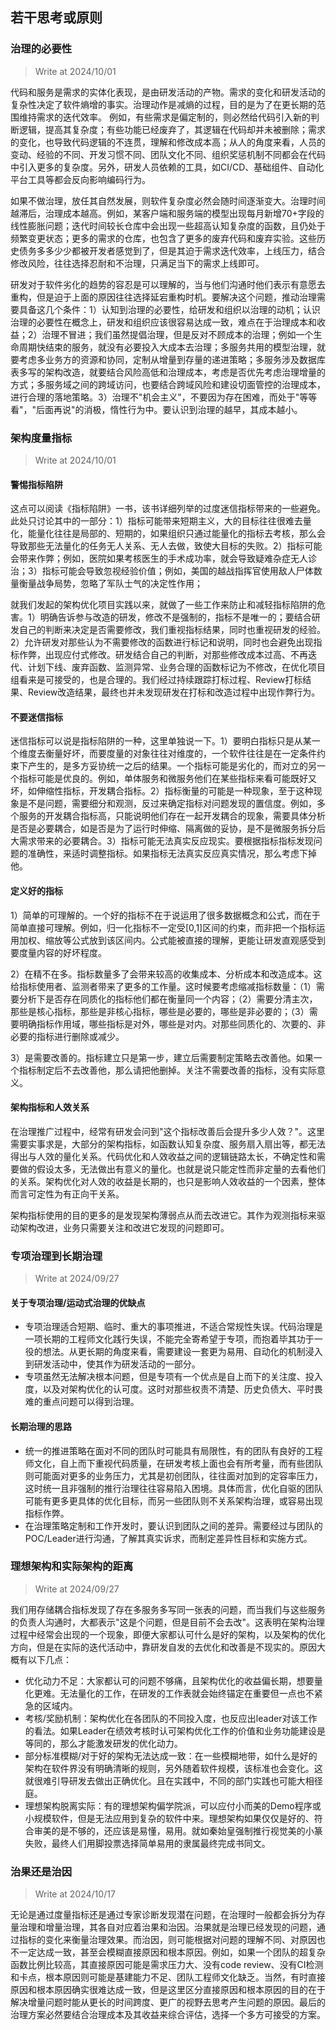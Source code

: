 ## 若干思考或原则
### 治理的必要性
> Write at 2024/10/01

代码和服务是需求的实体化表现，是由研发活动的产物。需求的变化和研发活动的复杂性决定了软件熵增的事实。治理动作是减熵的过程，目的是为了在更长期的范围维持需求的迭代效率。
例如，有些需求是偏定制的，则必然给代码引入新的判断逻辑，提高其复杂度；有些功能已经废弃了，其逻辑在代码却并未被删除；需求的变化，也导致代码逻辑的不连贯，理解和修改成本高；从人的角度来看，人员的变动、经验的不同、开发习惯不同、团队文化不同、组织奖惩机制不同都会在代码中引入更多的复杂度。另外，研发人员依赖的工具，如CI/CD、基础组件、自动化平台工具等都会反向影响编码行为。

如果不做治理，放任其自然发展，则软件复杂度必然会随时间逐渐变大。治理时间越滞后，治理成本越高。例如，某客户端和服务端的模型出现每月新增70+字段的线性膨胀问题；迭代时间较长仓库中会出现一些超高认知复杂度的函数，且仍处于频繁变更状态；更多的需求的仓库，也包含了更多的废弃代码和废弃实验。这些历史债务多多少少都被开发者感觉到了，但是其迫于需求迭代效率，上线压力，结合修改风险，往往选择忍耐和不治理，只满足当下的需求上线即可。

研发对于软件劣化的趋势的容忍是可以理解的，当与他们沟通时他们表示有意愿去重构，但是迫于上面的原因往往选择延宕重构时机。要解决这个问题，推动治理需要具备这几个条件：1）认知到治理的必要性，给研发和组织以治理的动机；认识治理的必要性在概念上，研发和组织应该很容易达成一致，难点在于治理成本和收益；2）治理不冒进；我们虽然提倡治理，但是反对不顾成本的治理；例如一个生命周期快结束的服务，就没有必要投入大成本去治理；多服务共用的模型治理，就要考虑多业务方的资源和协同，定制从增量到存量的递进策略；多服务涉及数据库表多写的架构改造，就要结合风险高低和治理成本，考虑是否优先考虑治理增量的方式；多服务域之间的跨域访问，也要结合跨域风险和建设切面管控的治理成本，进行合理的落地策略。3）治理不"机会主义"，不要因为存在困难，而处于"等等看"，"后面再说"的消极，惰性行为中。要认识到治理的越早，其成本越小。

### 架构度量指标
> Write at 2024/10/01
#### 警惕指标陷阱
这点可以阅读《指标陷阱》一书，该书详细列举的过度迷信指标带来的一些避免。此处只讨论其中的一部分：1）指标可能带来短期主义，大的目标往往很难去量化，能量化往往是局部的、短期的，如果组织只通过能量化的指标去考核，那么会导致那些无法量化的任务无人关系、无人去做，致使大目标的失败。2）指标可能会带来作弊；例如，医院如果考核医生的手术成功率，就会导致疑难杂症无人诊治；3）指标可能会导致忽视经验价值；例如，美国的越战指挥官使用敌人尸体数量衡量战争局势，忽略了军队士气的决定性作用；

就我们发起的架构优化项目实践以来，就做了一些工作来防止和减轻指标陷阱的危害。1）明确告诉参与改造的研发，修改不是强制的，指标不是唯一的；要结合研发自己的判断来决定是否需要修改，我们重视指标结果，同时也重视研发的经验。2）允许研发对那些认为不需要修改的函数进行标记和说明，同时也会避免出现指标作弊，出现应付式修改。研发结合自己的判断，对那些修改成本过高、不再迭代、计划下线、废弃函数、监测异常、业务合理的函数标记为不修改，在优化项目组看来是可接受的，也是合理的。我们经过持续跟踪打标过程、Review打标结果、Review改造结果，最终也并未发现研发在打标和改造过程中出现作弊行为。
#### 不要迷信指标
迷信指标可以说是指标陷阱的一种，这里单独说一下。1）要明白指标只是从某一个维度去衡量好坏，而要度量的对象往往对维度的，一个软件往往是在一定条件约束下产生的，是多方妥协统一之后的结果。一个指标可能是劣化的，而对立的另一个指标可能是优良的。例如，单体服务和微服务他们在某些指标来看可能既好又坏，如伸缩性指标，开发耦合指标。2）指标衡量的可能是一种现象，至于这种现象是不是问题，需要细分和观测，反过来确定指标对问题发现的置信度。例如，多个服务的开发耦合指标高，只能说明他们存在一起开发耦合的现象，需要具体分析是否是必要耦合，如是否是为了运行时伸缩、隔离做的妥协，是不是微服务拆分后大需求带来的必要耦合。3）指标可能无法真实反应现实。要根据指标指标发现问题的准确性，来适时调整指标。如果指标无法真实反应真实情况，那么考虑下掉他。

#### 定义好的指标
1）简单的可理解的。一个好的指标不在于说运用了很多数据概念和公式，而在于简单直接可理解。例如，归一化指标不一定受[0,1]区间的约束，而非把一个指标运用加权、缩放等公式放到该区间内。公式能被直接的理解，更能让研发直观感受到要度量内容的好坏程度。

2）在精不在多。指标数量多了会带来较高的收集成本、分析成本和改造成本。这给指标使用者、监测者带来了更多的工作量。这时候要考虑缩减指标数量：（1）需要分析下是否存在同质化的指标他们都在衡量同一个内容；（2）需要分清主次，那些是核心指标，那些是非核心指标，哪些是必要的，哪些是非必要的；（3）需要明确指标作用域，哪些指标是对外，哪些是对内。对那些同质化的、次要的、非必要的指标进行删除或减少。

3）是需要改善的。指标建立只是第一步，建立后需要制定策略去改善他。如果一个指标制定后不去改善他，那么请把他删掉。关注不需要改善的指标，没有实际意义。

#### 架构指标和人效关系
在治理推广过程中，经常有研发会问到"这个指标改善后会提升多少人效？"。这里需要实事求是，大部分的架构指标，如函数认知复杂度、服务扇入扇出等，都无法得出与人效的量化关系。代码优化和人效收益之间的逻辑链路太长，不确定性和需要做的假设太多，无法做出有意义的量化。也就是说只能定性而非定量的去看他们的关系。架构优化对人效的收益是长期的，也只是影响人效收益的一个因素，整体而言可定性为有正向干关系。

架构指标使用的目的更多的是发现架构薄弱点从而去改进它。其作为观测指标来驱动架构改进，业务只需要关注和改进它发现的问题即可。
### 专项治理到长期治理
> Write at 2024/09/27
#### 关于专项治理/运动式治理的优缺点
* 专项治理适合短期、临时、重大的事项推进，不适合常规性失误。代码治理是一项长期的工程师文化践行失误，不能完全寄希望于专项，而抱着毕其功于一役的想法。从更长期的角度来看，需要建设一套更为易用、自动化的机制浸入到研发活动中，使其作为研发活动的一部分。
* 专项虽然无法解决根本问题，但是专项有一个优点是自上而下的关注度、投入度，以及对架构优化的认可度。这时对那些权责不清楚、历史负债大、平时畏难的重点问题可以得到治理。
#### 长期治理的思路
* 统一的推进策略在面对不同的团队时可能具有局限性，有的团队有良好的工程师文化，自上而下重视代码质量，在研发考核上面也会有所考量，而有些团队则可能面对更多的业务压力，尤其是初创团队，往往面对加到的定容率压力，这时统一且非强制的推行治理往往容易陷入困境。具体而言，优化自驱的团队可能有更多更具体的优化目标，而另一些团队则不关系架构治理，或容易出现指标作弊。
* 在治理策略定制和工作开发时，要认识到团队之间的差异。需要经过与团队的POC/Leader进行沟通，了解其真实诉求，而制定差异性目标和实施方式。
### 理想架构和实际架构的距离
> Write at 2024/09/27

我们用存储耦合指标发现了存在多服务多写同一张表的问题，而当我们与这些服务的负责人沟通时，大都表示"这是个问题，但是目前不会去改"。这表明在架构治理过程中经常会出现的一个现象，即便大家都认可什么是好的架构，以及架构的优化方向，但是在实际的迭代活动中，靠研发自发的去优化和改善是不现实的。原因大概有以下几点：
* 优化动力不足：大家都认可的问题不够痛，且架构优化的收益偏长期，想要量化更难。无法量化的工作，在研发的工作表就会始终锚定在重要但一点也不紧急的区域内。
* 考核/奖励机制：架构优化在各团队的不同投入度，也反应出leader对该工作的看法。如果Leader在绩效考核时认可架构优化工作的价值和业务功能建设是等同的，那么才能激发研发的优化动力。
* 部分标准模糊/对于好的架构无法达成一致：在一些模糊地带，如什么是好的架构在软件界没有明确清晰的规则，另外随着软件规模，该标准也会变化。这就很难引导研发去做出正确优化。且在实践中，不同的部门实践也可能大相径庭。
* 理想架构脱离实际：有的理想架构偏学院派，可以应付小而美的Demo程序或小规模软件，但是无法应用到复杂的软件中来。理想架构如果仅仅是好的、符合审美的是不够的，还应该是易懂，易用。就如秦始皇强制推行视觉美的小篆失败，最终人们用脚投票选择简单易用的隶属最终完成书同文。
### 治果还是治因
> Write at 2024/10/17

无论是通过度量指标还是通过专家诊断发现潜在问题，在治理时一般都会拆分为存量治理和增量治理，其各自对应着治果和治因。治果就是治理已经发现的问题，通过指标的变化来衡量治理效果。而治因，则可能根据对问题的理解不同、对原因也不一定达成一致，甚至会模糊直接原因和根本原因。例如，如果一个团队的超复杂函数比例比较高，其直接原因可能是需求压力大、没有code review、没有CI检测和卡点，根本原因则可能是基建能力不足、团队工程师文化缺乏。当然，有时直接原因和根本原因确实很难达成一致，但是这里区分直接原因和根本原因的目的在于解决增量问题时能从更长的时间跨度、更广的视野去思考产生问题的原因。最后的治理方案必然要结合治理成本及其收益来综合评估，选择一个多方可接受的方案。
